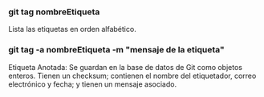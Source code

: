 ### git tag nombreEtiqueta
Lista las etiquetas en orden alfabético.

### git tag -a nombreEtiqueta -m "mensaje de la etiqueta"
Etiqueta Anotada: Se guardan en la base de datos de Git como objetos enteros. Tienen un checksum; contienen el nombre del etiquetador, correo electrónico y fecha; y tienen un mensaje asociado.

